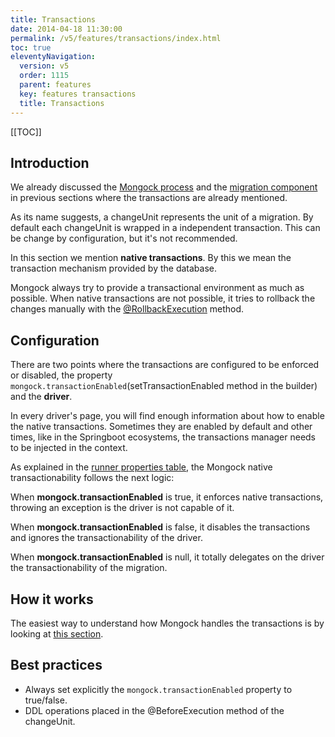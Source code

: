 ```yaml
---
title: Transactions 
date: 2014-04-18 11:30:00 
permalink: /v5/features/transactions/index.html
toc: true
eleventyNavigation:
  version: v5
  order: 1115 
  parent: features
  key: features transactions 
  title: Transactions
---
```



[[TOC]]
## Introduction 

We already discussed the [Mongock process](/v5/technical-overview#mongock-process) and the [migration component](/v5/migration) in previous sections where the transactions are already mentioned. 

As its name suggests, a changeUnit represents the unit of a migration. By default each changeUnit is wrapped in a independent transaction. This can be change by configuration, but it's not recommended.

<div class="tip">
<p>In this section we mention <b>native transactions</b>. By this we mean the transaction mechanism provided by the database.</p>
<p>Mongock always try to provide a transactional environment as much as possible. When native transactions are not possible, it tries to rollback the changes manually with the <a href="/migration#implementation">@RollbackExecution</a> method.</p>
</div>

## Configuration

There are two points where the transactions are configured to be enforced or disabled, the property `mongock.transactionEnabled`(setTransactionEnabled method in the builder) and the **driver**.

In every driver's page, you will find enough information about how to enable the native transactions. Sometimes they are enabled by default and other times, like in the Springboot ecosystems, the transactions manager needs to be injected in the context.


As explained in the [runner properties table](/v5/runner#Configuration), the Mongock native transactionability follows the next logic:

<div class="success">
<p >When <b>mongock.transactionEnabled</b> is true, it enforces native transactions, throwing an exception is the driver is not capable of it.</p>
<p >When <b>mongock.transactionEnabled</b> is false, it disables the transactions and ignores the transactionability of the driver.</p>
<p >When <b>mongock.transactionEnabled</b> is null, it totally delegates on the driver the transactionability of the migration.</p>
</div>
 

## How it works

The easiest way to understand how Mongock handles the transactions is by looking at [this section](/v5/technical-overview#process-steps).


## Best practices

- Always set explicitly the `mongock.transactionEnabled` property to true/false.
- DDL operations placed in the @BeforeExecution method of the changeUnit.